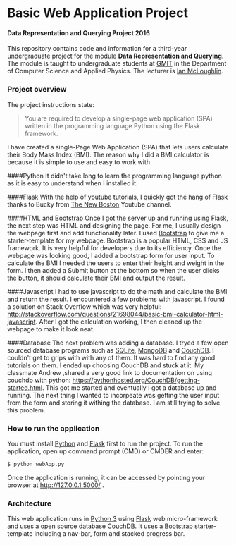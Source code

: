 # Basic Web Application Project
#### Data Representation and Querying Project 2016

This repository contains code and information for a third-year undergraduate project for the module **Data Representation and Querying**.
The module is taught to undergraduate students at [GMIT](http://www.gmit.ie) in the Department of Computer Science and Applied Physics.
The lecturer is [Ian McLoughlin](https://ianmcloughlin.github.io).

### Project overview
The project instructions state:

>You are required to develop a single-page web application (SPA) written in the programming language Python using the Flask framework.

I have created a single-Page Web Application (SPA) that lets users calculate their Body Mass Index (BMI). The reason why I did a BMI calculator is because it is simple to use and easy to work with.

####Python 
It didn't take long to learn the programming language python as it is easy to understand when I installed it.

####Flask
With the help of youtube tutorials, I quickly got the hang of Flask thanks to Bucky from [The New Boston](https://www.youtube.com/user/thenewboston) Youtube channel. 

####HTML and Bootstrap
Once I got the server up and running using Flask, the next step was HTML and designing the page. For me, I usually design the webpage first and add functionality later. I used [Bootstrap](http://getbootstrap.com/) to give me a starter-template for my webpage. Bootstrap is a popular HTML, CSS and JS framework. It is very helpful for developers due to its efficiency. Once the webpage was looking good, I added a bootstrap form for user input. To calculate the BMI I needed the users to enter their height and weight in the form. I then added a Submit button at the bottom so when the user clicks the button, it should calculate their BMI and output the result. 

####Javascript
I had to use javascript to do the math and calculate the BMI and return the result. I encountered a few problems with javascript. I found a solution on Stack Overflow which was very helpful:  http://stackoverflow.com/questions/21698044/basic-bmi-calculator-html-javascript. After I got the calculation working, I then cleaned up the webpage to make it look neat. 

####Database
The next problem was adding a database. I tryed a few open sourced database programs such as [SQLite](https://sqlite.org/), [MongoDB](https://www.mongodb.com/) and [CouchDB](http://couchdb.apache.org/). I couldn't get to grips with with any of them. It was hard to find any good tutorials on them. I ended up choosing CouchDB and stuck at it. My classmate Andrew ,shared a very good link to documentation on using couchdb with python: https://pythonhosted.org/CouchDB/getting-started.html. This got me started and eventually I got a database up and running. The next thing I wanted to incorpeate was getting the user input from the form and storing it withing the database. I am still trying to solve this problem.

### How to run the application
You must install [Python](https://www.python.org/) and [Flask](http://flask.pocoo.org/) first to run the project.
To run the application, open up command prompt (CMD) or CMDER and enter:
```bash
$ python webApp.py
```
Once the application is running, it can be accessed by pointing your browser at http://127.0.0.1:5000/ .

### Architecture
This web application runs in [Python 3](https://www.python.org/) using [Flask](http://flask.pocoo.org/) web micro-framework and uses a open source database [CouchDB](http://couchdb.apache.org/). It uses a [Bootstrap](http://getbootstrap.com/) starter-template including a nav-bar, form and stacked progress bar. 
